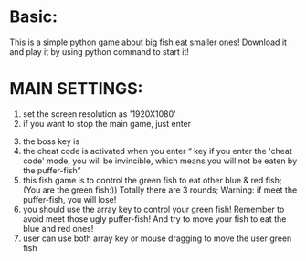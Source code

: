 # Basic:

This is a simple python game about big fish eat smaller ones! Download it and play it by using python command to start it!

# MAIN SETTINGS: 

1. set the screen resolution as '1920X1080'
2. if you want to stop the main game, just enter <p>
3. the boss key is <space>
4. the cheat code is activated when you enter <q> key
    if you enter the 'cheat code' mode, you will be invincible, which means you will not be eaten by the puffer-fish
5. this fish game is to control the green fish to eat other blue & red fish; (You are the green fish:))
    Totally there are 3 rounds; Warning: if meet the puffer-fish, you will lose!
6. you should use the array key to control your green fish! 
    Remember to avoid meet those ugly puffer-fish! And try to move your fish to eat the blue and red ones!
7. user can use both array key or mouse dragging to move the user green fish


